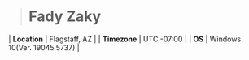 > # Fady Zaky

| **Location** | Flagstaff, AZ |
| **Timezone** | UTC -07:00 |
| **OS** | Windows 10(Ver. 19045.5737) |



